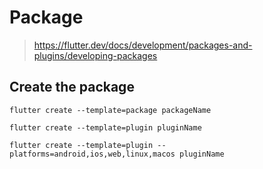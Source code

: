 # Package
> https://flutter.dev/docs/development/packages-and-plugins/developing-packages

## Create the package
```
flutter create --template=package packageName

flutter create --template=plugin pluginName

flutter create --template=plugin --platforms=android,ios,web,linux,macos pluginName
```
